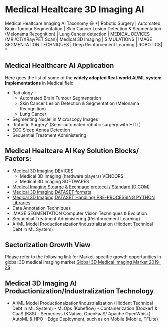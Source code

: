 # Medical Healtcare 3D Imaging AI
Medical Healtcare Imaging AI Taxonomy :smiley: 
*| Robotic Surgery | Automated Brain Tumour Segmentation | Skin Cancer Lesion Detection & Segmentation (Melonama Recognition) |  Lung Cancer detection | MEDICAL DEVICES (MRI/CT/XRay/PET Scan)| Medical 3D Imaging | SIMULATIONS |  IMAGE SEGMENTATION TECHNIQUES | Deep Reinforcement Learning | ROBOTICS| * 

## Medical Healthcare AI Application 

Here goes the list of some of the **widely adopted Real-world AI/ML system Implementations** in Medical field
 - Radiology 
	- Automated Brain Tumour Segmentation 
	- Skin Cancer Lesion Detection & Segmentation (Melonama Recognition)
	- Lung Cancer 
 - Segmenting Nuclei in Microscopy Images
 - 'Robotic Surgery' (Semi-automated robotic surgery with HITL) 
 - ECG Sleep Apnea Detection
 - Sequential Treatment Administering

## Medical Healtcare AI Key Solution Blocks/ Factors:
- [Medical 3D Imaging DEVICES](https://github.com/Deep-Mind-Hive/3DImaging-Medical_Lidar_Seismic_Satellite_3DScanning)
   - Medical 3D Imaging (hardware players) VENDORS 
   - Medical 3D Imaging SOFTWARES
- [Medical Imaging Stoarge & Exchnage protocol / Standard (DICOM)](https://github.com/Deep-Mind-Hive/3DImaging-Medical_Lidar_Seismic_Satellite_3DScanning)
- [Medical 3D Imaging DATASET formats](https://github.com/Deep-Mind-Hive/3DImaging-Medical_Lidar_Seismic_Satellite_3DScanning)
- [Medical 3D Imaging DATASET Handling/ PRE-PROCESSING PYTHON Libraries](https://github.com/Deep-Mind-Hive/3DImaging-Medical_Lidar_Seismic_Satellite_3DScanning)
- Data Annotation Techniques
- IMAGE SEGMENTATION Computer Vision Techniques & Evolution
- Sequential Treatment Administering (Reinforcement Learning)
- AI/ML Model Productionaization/Industrialization (Hiddent Technical Debt in ML System)

 
## Sectorization Growth View
Please refer to the following link for Market-specific growth opportunities in global 3D medical imaging market
[Global 3D Medical Imaging Market 2019-25](https://www.researchandmarkets.com/research/xpnd7g/worldwide_3d?w=4)

## Medical 3D Imaging AI Productionization/Industralization Technology 
- AI/ML Model Productionaization/Industrialization (Hiddent Technical Debt in ML System)
			- MLOps (Kubeflow)
			- Containerization (Docker) & CaaS (K8S)
			- Serverless (KNative, OpenFaaS/ Apache OpenWhisk)
			- AutoML & HPO
			- Edge Deployment, such as on Mobile (Mobile, TFLite)
